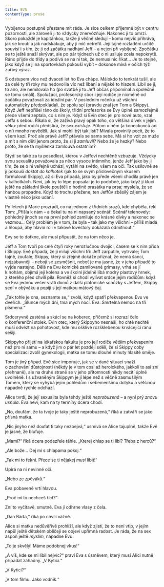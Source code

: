 ```yaml
---
title: EVA
contentType: prose
---
```


Vybíjenou postupně přestane mít ráda. Je sice celkem příjemné být v centru pozornosti, ale zároveň ji to vždycky znervózňuje. Nakonec ji to omrzí. Skoro pokaždé je kapitánkou, takže ji věčně sledují – komu nejvíc přihrává, jak se kroutí a jak nadskakuje, aby ji míč netrefil. Její tajné rozladění určitě souvisí i s tím, že ji od začátku nadhání Jeff – a nejen při vybíjené. Zpočátku se to ještě snaží skrývat, ale po pár týdnech už o ni usiluje zcela nepokrytě. Ráno přijde do třídy a podívá se na ni tak, že nemusí nic říkat… Je to stejné, jako když se ji na sportovkách pokouší vybít – dokonce mívá v očích týž zuřivý výraz.

  

S odstupem více než dvaceti let ho Eva chápe. Málokdo to tenkrát tušil, ale za celé ty tři roky mu nedovolila víc než líbání a nějaké to hlazení. Líbil se jí, to ano, ale nemilovala ho (po svatbě jí to Jeff občas připomínal a společně se tomu smáli). Spolužáci, profesorský sbor i její rodiče je nicméně od začátku považovali za ideální pár. V posledním ročníku už všichni automaticky předpokládali, že spolu spí (pravdu znal jen Tom a Skippy). Když Jeff nepřišel ráno do školy, třídní profesorka se Evy úplně samozřejmě přede všemi zeptala, co s ním je. Když si Evin otec jel pro nové auto, vzal Jeffa s sebou. Říkala si, že zažívá pravý opak toho, co většina dívek v jejím věku: před rodiči předstírá, že sex _existuje_. Přitom o něm (a koneckonců ani o ní) mnoho nevěděli. Jak si mohli být tak jistí? Mívala provinilý pocit, že to všem kazí. Proč ale právě Jeff? ptávala se sama sebe. Má si ho vzít za muže a mít s ním děti jenom proto, že si ji _zamluvil_? Nebo že je hezký? Nebo proto, že se ta myšlenka zamlouvá ostatním?

  

Stydí se také za tu posedlost, kterou v Jeffovi nechtěně vzbuzuje. Vždycky svou sexualitu považovala za něco vysoce intimního, jenže Jeff jako by ji tím, že se o ni veřejně uchází, vytáhl na světlo, všem na oči. Tak usilovně se jí pokouší _dostat do kalhotek_ (jak to se svým příslovečným vkusem formuloval Skippy), až si Eva připadá, jako by přede všemi chodila právě jen v kalhotkách. Neví, jak by to lépe popsala: je to podobné, jako když jí kluci ještě na základní škole pouštěli o hodině prasátka na prsa; myslela, že se hanbou propadne. Když to trochu přežene, ten Jeffův zběsilý zájem je vlastně něco jako udání.

Po letech jí Marie prozradí, co na jednom z třídních srazů, kde chyběla, řekl Tom: „Přišla k nám – a čekal tu na ni napsaný scénář. Scénář telenovely: pohledný jinoch se na první pohled zamiluje do krásné dívky a nakonec se vezmou… Celý problém je v tom, že byla – tak jako my všichni – příliš mladá a hloupá, aby hlavní roli v takové lovestory dokázala odmítnout.“

Evy se to dotkne, ale musí připustit, že na tom něco je.

  

Jeff a Tom tvoří po celé čtyři roky nerozlučnou dvojici, časem se k nim přidá i Skippy. Evě připadá, že ji milují všichni tři: Jeff zarputile, vytrvale; Tom tajně, zoufale; Skippy, který si zřejmě dokáže přiznat, že nemá šanci, nejzábavněji – nebojí se zesměšnit, neboť je mu jasné, že v jeho případě to vyjde nastejno. Dělá na Evu komické zamilované grimasy, vrhá se jí k nohám, objímá její kolena a ve školní jídelně líbá modrý plastový hrnek, z kterého před chvílí pila. Rovněž si chodí vylívat srdce jejím rodičům: když se Eva jednou večer vrátí domů z další platonické schůzky s Jeffem, Skippy sedí v obýváku a popíjí s její matkou mátový čaj.

„Tak tohle je ona, seznamte se,“ zvolá, když spatří překvapenou Evu ve dveřích. „Slunce mých dní, tma mých nocí. Eva. Smrtelná nemoc na tři písmena.“

Srdceryvně zasténá a skácí se na koberec, přičemž si rozrazí čelo o konferenční stolek. Evin otec, který Skippyho nesnáší, ho chtě nechtě musí odvézt na pohotovost, kde mu ošklivě rozšklebenou krvácející ránu sešijí.

Skippyho přijetí na lékařskou fakultu je pro její rodiče větším překvapením než pro ni samu – a když jim o pár let později sdělí, že si Skippy coby specializaci zvolil gynekologii, matka se tomu dlouhé minuty hlasitě směje.

Tom je jiný případ. Evě sice imponuje, jak se v dané situaci snaží o zachování důstojnosti (někdy je v tom cosi až heroického, jakkoli to asi zní přehnaně), ale na druhé straně se v jeho přítomnosti nikdy necítí úplně uvolněně. I s užvaněným Skippym je jí lépe než s věčně zasmušilým Tomem, který se vyhýbá jejím pohledům i sebemenšímu dotyku a většinou nápadně rychle odchází.

  

Alice tvrdí, že její sexualita byla tehdy ještě _neprobuzená_ – a nyní prý _znovu usnula_. Eva neví, kam na ty termíny dcera chodí.

„No, doufám, že ta tvoje je taky ještě neprobuzená,“ říká a zatváří se jako přísná matka.

„Nic jinýho než doufat ti taky nezbejvá,“ usmívá se Alice tajuplně, takže Evě je jasné, že blufuje.

„Mami?“ říká dcera podezřele táhle. „Kterej chlap se ti líbí? Třeba z herců?“

„Ale bože… Dej mi s chlapama pokoj.“

„Tak mi to řekni. Přece se ti nějakej _musí_ líbit!“

Upírá na ni nevinné oči.

„Nebo ze zpěváků.“

Eva pobaveně vrtí hlavou.

„Proč mi to nechceš říct?“

Zní to vyčítavě, smutně. Eva jí odhrne vlasy z čela.

„Dan Bárta,“ říká po chvíli vážně.

Alice si matku nedůvěřivě prohlíží, ale když zjistí, že to není vtip, v jejím napůl ještě dětském obličeji se objeví upřímná radost. Je ráda, že na sex aspoň ještě _myslím_, napadne Evu.

„To je skvělý! Máme podobnej vkus!“

„A víš, kde se mi líbil nejvíc?“ praví Eva s úsměvem, který musí Alici nutně připadat záhadný. „V Kytici.“

„V Kytici?“

„V tom filmu. Jako vodník.“
